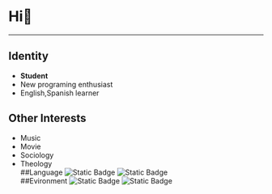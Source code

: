 # Hi👋 
***
## Identity
- **Student**  
- New programing enthusiast  
- English,Spanish learner
## Other Interests
- Music  
- Movie  
- Sociology  
- Theology  
##Language
![Static Badge](https://img.shields.io/badge/Python-blue?style=flat-square&logo=Python&logoColor=white)
![Static Badge](https://img.shields.io/badge/Markdown-lightblue?style=flat-square&logo=Markdown&logoColor=black)  
##Evironment
![Static Badge](https://img.shields.io/badge/Windows-purple?style=flat-square&logo=Windows&logoColor=white)
![Static Badge](https://img.shields.io/badge/GitHub-orchid?style=flat-square&logo=GitHub&logoColor=white)

